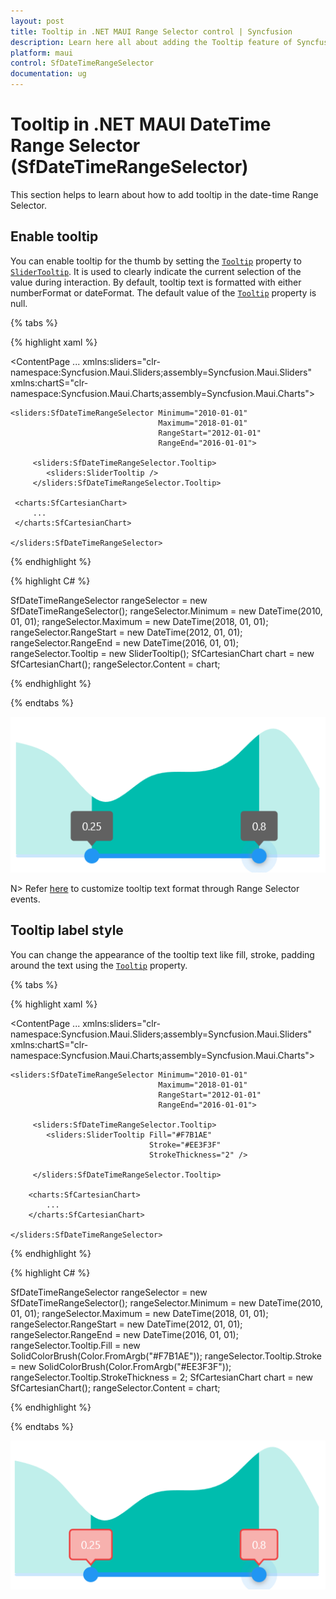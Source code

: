 ```yaml
---
layout: post
title: Tooltip in .NET MAUI Range Selector control | Syncfusion
description: Learn here all about adding the Tooltip feature of Syncfusion .NET MAUI Range Selector (SfDateTimeRangeSelector) control and more.
platform: maui
control: SfDateTimeRangeSelector
documentation: ug
---
```


# Tooltip in .NET MAUI DateTime Range Selector (SfDateTimeRangeSelector)

This section helps to learn about how to add tooltip in the date-time Range Selector.

## Enable tooltip

You can enable tooltip for the thumb by setting the [`Tooltip`](https://help.syncfusion.com/cr/maui/Syncfusion.Maui.Sliders.SliderBase.html#Syncfusion_Maui_Sliders_SliderBase_Tooltip) property to [`SliderTooltip`](https://help.syncfusion.com/cr/maui/Syncfusion.Maui.Sliders.SliderTooltip.html). It is used to clearly indicate the current selection of the value during interaction. By default, tooltip text is formatted with either numberFormat or dateFormat. The default value of the [`Tooltip`](https://help.syncfusion.com/cr/maui/Syncfusion.Maui.Sliders.SliderBase.html#Syncfusion_Maui_Sliders_SliderBase_Tooltip) property is null. 

{% tabs %}

{% highlight xaml %}

<ContentPage 
             ...
             xmlns:sliders="clr-namespace:Syncfusion.Maui.Sliders;assembly=Syncfusion.Maui.Sliders"
             xmlns:chartS="clr-namespace:Syncfusion.Maui.Charts;assembly=Syncfusion.Maui.Charts">
    
    <sliders:SfDateTimeRangeSelector Minimum="2010-01-01" 
                                     Maximum="2018-01-01" 
                                     RangeStart="2012-01-01" 
                                     RangeEnd="2016-01-01">
         
         <sliders:SfDateTimeRangeSelector.Tooltip>
            <sliders:SliderTooltip />
         </sliders:SfDateTimeRangeSelector.Tooltip>
     
     <charts:SfCartesianChart>
         ...
     </charts:SfCartesianChart>
    
    </sliders:SfDateTimeRangeSelector>
</ContentPage>

{% endhighlight %}

{% highlight C# %}

SfDateTimeRangeSelector rangeSelector = new SfDateTimeRangeSelector();
rangeSelector.Minimum = new DateTime(2010, 01, 01);
rangeSelector.Maximum = new DateTime(2018, 01, 01);
rangeSelector.RangeStart = new DateTime(2012, 01, 01);
rangeSelector.RangeEnd = new DateTime(2016, 01, 01);
rangeSelector.Tooltip = new SliderTooltip();
SfCartesianChart chart = new SfCartesianChart();
rangeSelector.Content = chart;

{% endhighlight %}

{% endtabs %}

![RangeSelector tooltip](images/tooltip/tooltip.png)

N> Refer [here](https://help.syncfusion.com/maui/range-selector/events) to customize tooltip text format through Range Selector events.

## Tooltip label style

You can change the appearance of the tooltip text like fill, stroke, padding around the text using the [`Tooltip`](https://help.syncfusion.com/cr/maui/Syncfusion.Maui.Sliders.SliderBase.html#Syncfusion_Maui_Sliders_SliderBase_Tooltip) property.

{% tabs %}

{% highlight xaml %}

<ContentPage 
             ...
             xmlns:sliders="clr-namespace:Syncfusion.Maui.Sliders;assembly=Syncfusion.Maui.Sliders"
             xmlns:chartS="clr-namespace:Syncfusion.Maui.Charts;assembly=Syncfusion.Maui.Charts">
    
    <sliders:SfDateTimeRangeSelector Minimum="2010-01-01" 
                                     Maximum="2018-01-01" 
                                     RangeStart="2012-01-01" 
                                     RangeEnd="2016-01-01">
         
         <sliders:SfDateTimeRangeSelector.Tooltip>
            <sliders:SliderTooltip Fill="#F7B1AE" 
                                   Stroke="#EE3F3F" 
                                   StrokeThickness="2" />
        
         </sliders:SfDateTimeRangeSelector.Tooltip>
        
        <charts:SfCartesianChart>
            ...
        </charts:SfCartesianChart>
    
    </sliders:SfDateTimeRangeSelector>
</ContentPage>

{% endhighlight %}

{% highlight C# %}

SfDateTimeRangeSelector rangeSelector = new SfDateTimeRangeSelector();
rangeSelector.Minimum = new DateTime(2010, 01, 01);
rangeSelector.Maximum = new DateTime(2018, 01, 01);
rangeSelector.RangeStart = new DateTime(2012, 01, 01);
rangeSelector.RangeEnd = new DateTime(2016, 01, 01);
rangeSelector.Tooltip.Fill = new SolidColorBrush(Color.FromArgb("#F7B1AE"));
rangeSelector.Tooltip.Stroke = new SolidColorBrush(Color.FromArgb("#EE3F3F"));
rangeSelector.Tooltip.StrokeThickness = 2;
SfCartesianChart chart = new SfCartesianChart();
rangeSelector.Content = chart;

{% endhighlight %}

{% endtabs %}

![RangeSelector tooltip style](images/tooltip/tooltip-style.png)

